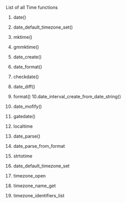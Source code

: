 List of all Time functions

1. date()
2. date_default_timezone_set()
3. mktime()
4. gmmktime()
5. date_create()
6. date_format()

7. checkdate()
8. date_diff()
9. format()
   10.date_interval_create_from_date_string()
10. date_mofify()
11. gatedate()
12. localtime
13. date_parse()
14. date_parse_from_format
15. strtotime
16. date_default_timezone_set
17. timezone_open
18. timezone_name_get
19. timezone_identifiers_list
